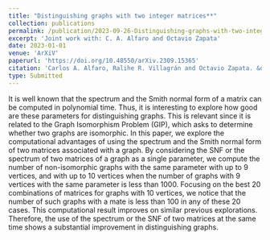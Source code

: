 ```yaml
---
title: "Distinguishing graphs with two integer matrices**"
collection: publications
permalink: /publication/2023-09-26-Distinguishing-graphs-with-two-integer-matrices
excerpt: 'Joint work with: C. A. Alfaro and Octavio Zapata'
date: 2023-01-01
venue: 'ArXiV'
paperurl: 'https://doi.org/10.48550/arXiv.2309.15365'
citation: 'Carlos A. Alfaro, Ralihe R. Villagrán and Octavio Zapata. &quot;Distinguishing graphs with two integer matrices.&quot; <i>	arXiv:2309.15365</i>. <b>(2023)</b>'
type: Submitted
---
```


It is well known that the spectrum and the Smith normal form of a matrix can be computed in polynomial time. Thus, it is interesting to explore how good are these parameters for distinguishing graphs. This is relevant since it is related to the Graph Isomorphism Problem (GIP), which asks to determine whether two graphs are isomorphic. In this paper, we explore the computational advantages of using the spectrum and the Smith normal form of two matrices associated with a graph. By considering the SNF or the spectrum of two matrices of a graph as a single parameter, we compute the number of non-isomorphic graphs with the same parameter with up to 9 vertices, and with up to 10 vertices when the number of graphs with 9 vertices with the same parameter is less than 1000. Focusing on the best 20 combinations of matrices for graphs with 10 vertices, we notice that the number of such graphs with a mate is less than 100 in any of these 20 cases. This computational result improves on similar previous explorations. Therefore, the use of the spectrum or the SNF of two matrices at the same time shows a substantial improvement in distinguishing graphs.
